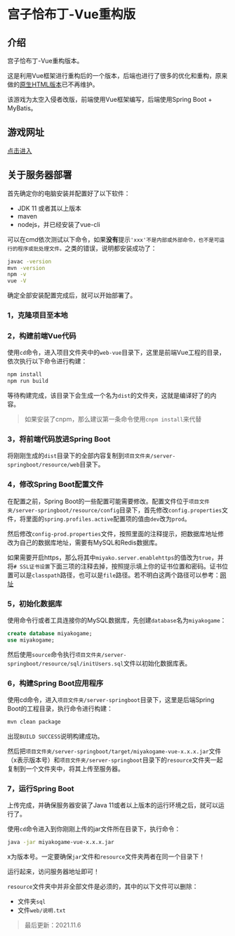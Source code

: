 # 宫子恰布丁-Vue重构版

## 介绍

宫子恰布丁-Vue重构版本。

这是利用Vue框架进行重构后的一个版本，后端也进行了很多的优化和重构，原来做的[原生HTML版本](https://gitee.com/swsk33/MiyakoEatPuddings)已不再维护。

该游戏为太空入侵者改版，前端使用Vue框架编写，后端使用Spring Boot + MyBatis。

## 游戏网址

[点击进入](https://miyakogame.swsk33-site.fun/)

## 关于服务器部署

首先确定你的电脑安装并配置好了以下软件：

- JDK 11 或者其以上版本
- maven
- nodejs，并已经安装了vue-cli

可以在cmd依次测试以下命令，如果**没有**提示`'xxx'不是内部或外部命令，也不是可运行的程序或批处理文件。`之类的错误，说明都安装成功了：

```bash
javac -version
mvn -version
npm -v
vue -V
```

确定全部安装配置完成后，就可以开始部署了。

### 1，克隆项目至本地

### 2，构建前端Vue代码

使用`cd`命令，进入项目文件夹中的`web-vue`目录下，这里是前端Vue工程的目录，依次执行以下命令进行构建：

```bash
npm install
npm run build
```

等待构建完成，该目录下会生成一个名为`dist`的文件夹，这就是编译好了的内容。

> 如果安装了cnpm，那么建议第一条命令使用`cnpm install`来代替

### 3，将前端代码放进Spring Boot

将刚刚生成的`dist`目录下的全部内容复制到`项目文件夹/server-springboot/resource/web`目录下。

### 4，修改Spring Boot配置文件

在配置之前，Spring Boot的一些配置可能需要修改。配置文件位于`项目文件夹/server-springboot/resource/config`目录下，首先修改`config.properties`文件，将里面的`spring.profiles.active`配置项的值由`dev`改为`prod`。

然后修改`config-prod.properties`文件，按照里面的注释提示，把数据库地址修改为自己的数据库地址，需要有MySQL和Redis数据库。

如果需要开启https，那么将其中`miyako.server.enablehttps`的值改为`true`，并将`# SSL证书设置`下面三项的注释去掉，按照提示填上你的证书位置和密码。证书位置可以是`classpath`路径，也可以是`file`路径。若不明白这两个路径可以参考：[网址](https://juejin.cn/post/6989109110172024840)

### 5，初始化数据库

使用命令行或者工具连接你的MySQL数据库，先创建`database`名为`miyakogame`：

```sql
create database miyakogame;
use miyakogame;
```

然后使用`source`命令执行`项目文件夹/server-springboot/resource/sql/initUsers.sql`文件以初始化数据库表。

### 6，构建Spring Boot应用程序

使用cd命令，进入`项目文件夹/server-springboot`目录下，这里是后端Spring Boot的工程目录，执行命令进行构建：

```bash
mvn clean package
```

出现`BUILD SUCCESS`说明构建成功。

然后把`项目文件夹/server-springboot/target/miyakogame-vue-x.x.x.jar`文件（x表示版本号）和`项目文件夹/server-springboot`目录下的`resource`文件夹一起复制到一个文件夹中，将其上传至服务器。

### 7，运行Spring Boot

上传完成，并确保服务器安装了Java 11或者以上版本的运行环境之后，就可以运行了。

使用`cd`命令进入到你刚刚上传的jar文件所在目录下，执行命令：

```bash
java -jar miyakogame-vue-x.x.x.jar
```

x为版本号。一定要确保`jar`文件和`resource`文件夹两者在同一个目录下！

运行起来，访问服务器地址即可！

`resource`文件夹中并非全部文件是必须的，其中的以下文件可以删除：

- 文件夹`sql`
- 文件`web/说明.txt`

> 最后更新：2021.11.6
